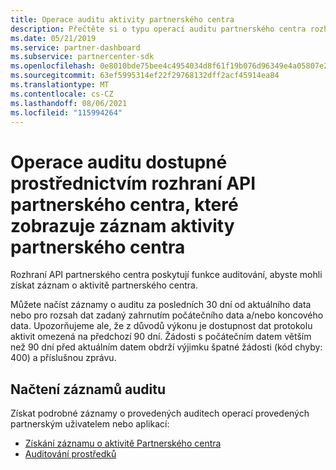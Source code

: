 ```yaml
---
title: Operace auditu aktivity partnerského centra
description: Přečtěte si o typu operací auditu partnerského centra rozhraní API, které můžete použít k získání záznamu o aktivitě partnerského centra.
ms.date: 05/21/2019
ms.service: partner-dashboard
ms.subservice: partnercenter-sdk
ms.openlocfilehash: 0e8010bde75bee4c4954034d8f61f19b076d96349e4a05807e272ca88efbc2fa
ms.sourcegitcommit: 63ef5995314ef22f29768132dff2acf45914ea84
ms.translationtype: MT
ms.contentlocale: cs-CZ
ms.lasthandoff: 08/06/2021
ms.locfileid: "115994264"
---
```

# <a name="audit-operations-available-via-partner-center-api-that-show-a-record-of-partner-center-activity"></a>Operace auditu dostupné prostřednictvím rozhraní API partnerského centra, které zobrazuje záznam aktivity partnerského centra

Rozhraní API partnerského centra poskytují funkce auditování, abyste mohli získat záznam o aktivitě partnerského centra.

Můžete načíst záznamy o auditu za posledních 30 dní od aktuálního data nebo pro rozsah dat zadaný zahrnutím počátečního data a/nebo koncového data. Upozorňujeme ale, že z důvodů výkonu je dostupnost dat protokolu aktivit omezená na předchozí 90 dní. Žádosti s počátečním datem větším než 90 dní před aktuálním datem obdrží výjimku špatné žádosti (kód chyby: 400) a příslušnou zprávu.

## <a name="retrieve-audit-records"></a>Načtení záznamů auditu

Získat podrobné záznamy o provedených auditech operací provedených partnerským uživatelem nebo aplikací:

- [Získání záznamu o aktivitě Partnerského centra](get-a-record-of-partner-center-activity-by-user.md)
- [Auditování prostředků](auditing-resources.md)